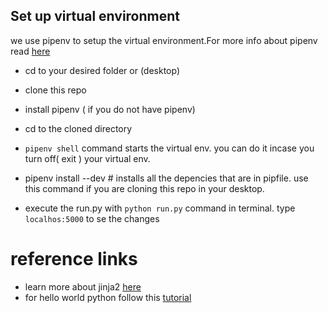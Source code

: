 

## Set up virtual environment
we use pipenv  to setup the virtual environment.For more info about pipenv read [here](https://realpython.com/pipenv-guide/#pipenv-introduction
)

- cd to your desired folder or (desktop)
- clone this repo
- install pipenv ( if you do not have pipenv)
- cd to the cloned directory
-  ```pipenv shell``` command  starts the virtual env. you can do it incase you turn off( exit ) your virtual env.
- pipenv install --dev # installs all the depencies that are in pipfile. use this command if you are cloning this repo in your desktop.
 

- execute the run.py with ``` python run.py ``` command in terminal. type  ``` localhos:5000``` to se the changes


# reference links 

- learn more about jinja2 [here](https://www.fullstackpython.com/jinja2.html)
- for hello world python follow this [tutorial](https://blog.miguelgrinberg.com/post/the-flask-mega-tutorial-part-i-hello-world) 
